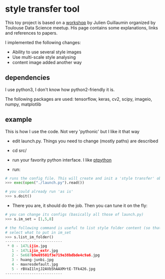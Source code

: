 # style transfer tool

This toy project is based on a [workshop](https://github.com/JGuillaumin/style-transfer-workshop) by Julien Guillaumin organized by Toulouse Data Science meetup. His page contains some explanations, links and references to papers.

I implemented the following changes:
- Ability to use several style images
- Use multi-scale style analysing
- content image added another way

## dependencies

I use python3, I don't know how python2-friendly it is.

The following packages are used: tensorflow, keras, cv2, scipy, imageio, numpy, matplotlib

## example

This is how I use the code. Not very 'pythonic' but I like it that way

- edit launch.py. Things you need to change (mostly paths) are described

- cd src/

- run your favority python interface. I like [ptpython](https://github.com/jonathanslenders/ptpython)

- run:

```python
# runs the config file. This will create and init a 'style transfer' object called s
>>> exec(open("./launch.py").read())

# you could already run 'as is'
>>> s.doit()
```
- There you are, it should do the job. Then you can tune it on the fly:

```python
# you can change its configs (basically all those of launch.py)
>>> s.im_set = [1,5,8]

# the following command is useful to list style folder content (so that you can
# select what to put in im_set
>>> s.list_im_folder()
--------------------------
 * 0 - 147Lijin.jpg
   1 - 147Lijin_extr.jpg
   2 - 5e687b9e69501f3e719e38bdbde4c9a6.jpg
   3 - huang-junbi.jpg
   4 - maxresdefault.jpg
   5 - rBVaI1lnjJ2AVb5hAAXMrtE-TFk426.jpg
--------------------------
```


